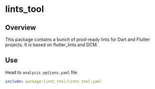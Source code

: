 # lints_tool

## Overview

This package contains a bunch of prod-ready lints for Dart and Flutter projects. It is based on flutter_lints and DCM.

## Use

Head to `analysis_options.yaml` file

```yaml
include: package:lints_tool/lints_tool.yaml
```
